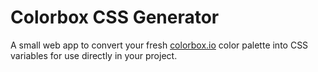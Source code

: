 # Colorbox CSS Generator

A small web app to convert your fresh [colorbox.io](http://colorbox.io) color palette into CSS variables for use directly in your project.